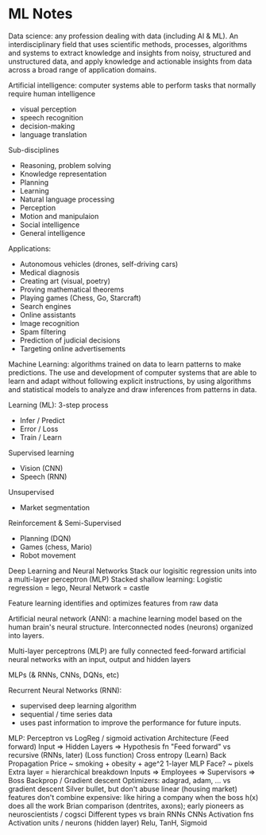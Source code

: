 # ML Notes

Data science: any profession dealing with data (including AI & ML). An interdisciplinary field that uses scientific methods, processes, algorithms and systems to extract knowledge and insights from noisy, structured and unstructured data, and apply knowledge and actionable insights from data across a broad range of application domains.

Artificial intelligence: computer systems able to perform tasks that normally require human intelligence
  - visual perception
  - speech recognition
  - decision-making
  - language translation

Sub-disciplines
  - Reasoning, problem solving
  - Knowledge representation
  - Planning
  - Learning
  - Natural language processing
  - Perception
  - Motion and manipulaion
  - Social intelligence
  - General intelligence

Applications:
  - Autonomous vehicles (drones, self-driving cars)
  - Medical diagnosis
  - Creating art (visual, poetry)
  - Proving mathematical theorems
  - Playing games (Chess, Go, Starcraft)
  - Search engines
  - Online assistants
  - Image recognition
  - Spam filtering
  - Prediction of judicial decisions
  - Targeting online advertisements

Machine Learning: algorithms trained on data to learn patterns to make predictions. The use and development of computer systems that are able to learn and adapt without following explicit instructions, by using algorithms and statistical models to analyze and draw inferences from patterns in data.

Learning (ML): 3-step process
  - Infer / Predict
  - Error / Loss
  - Train / Learn


Supervised learning
  - Vision (CNN)
  - Speech (RNN)

Unsupervised
  - Market segmentation

Reinforcement & Semi-Supervised
  - Planning (DQN)
  - Games (chess, Mario)
  - Robot movement

Deep Learning and Neural Networks
Stack our logisitic regression units into a multi-layer perceptron (MLP)
Stacked shallow learning: Logistic regression = lego, Neural Network = castle

Feature learning identifies and optimizes features from raw data

Artificial neural network (ANN): a machine learning model based on the human brain's neural structure. Interconnected nodes (neurons) organized into layers.

Multi-layer perceptrons (MLP) are fully connected feed-forward artificial neural networks with an input, output and hidden layers

MLPs (& RNNs, CNNs, DQNs, etc)

Recurrent Neural Networks (RNN): 
  - supervised deep learning algorithm
  - sequential / time series data
  - uses past information to improve the performance for future inputs. 

MLP: Perceptron vs LogReg / sigmoid activation
Architecture
(Feed forward) Input => Hidden Layers => Hypothesis fn
"Feed forward" vs recursive (RNNs, later)
(Loss function) Cross entropy
(Learn) Back Propagation
Price ~ smoking + obesity + age^2
1-layer MLP
Face? ~ pixels
Extra layer = hierarchical breakdown
Inputs => Employees => Supervisors => Boss
Backprop / Gradient descent
Optimizers: adagrad, adam, ... vs gradient descent
Silver bullet, but don't abuse
linear (housing market)
features don't combine
expensive: like hiring a company when the boss h(x) does all the work
Brian comparison (dentrites, axons); early pioneers as neuroscientists / cogsci
Different types
vs brain
RNNs
CNNs
Activation fns
Activation units / neurons (hidden layer)
Relu, TanH, Sigmoid
